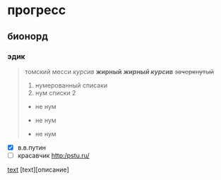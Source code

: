 # прогресс
## бионорд ##
### эдик
> томский месси
> *курсив*
> **жирный**
> ***жирный курсив***
> ~~зачеркнутый~~
> 1. нумерованный списаки
> 2. нум списки 2
> * не нум
> - не нум
> + не нум
- [x] в.в.путин
- [ ] красавчик
<http:/pstu.ru/>

[text](http:/pstu.ru/ "text")
[text][описание]


